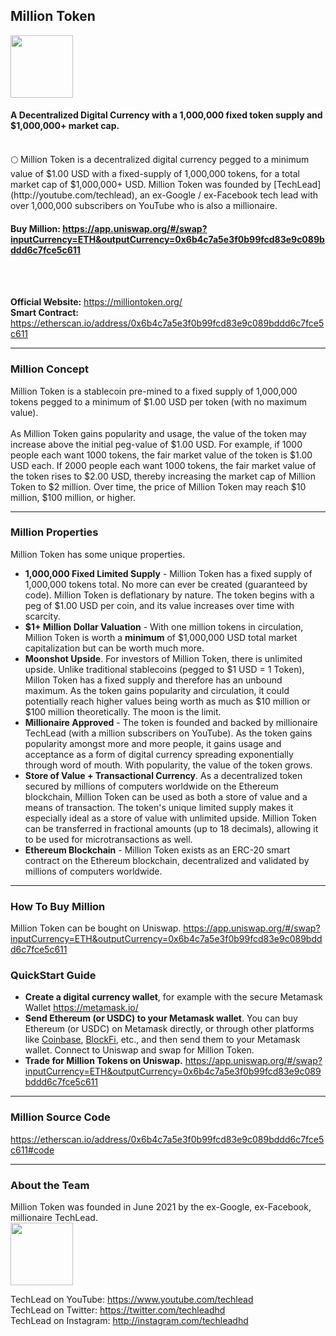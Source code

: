 ## Million Token
<head>
  <link rel="shortcut icon" type="image/png" href="favicon.png">
  <link rel="shortcut icon" type="image/x-icon" href="favicon.ico">
</head>

<img src="https://raw.githubusercontent.com/techleadhd/milliontoken/gh-pages/coin.png" width="100" height="100">

<h4>A Decentralized Digital Currency with a 1,000,000 fixed token supply and $1,000,000+ market cap.</h4>
<BR>
🌕 Million Token is a decentralized digital currency pegged to a minimum value of $1.00 USD with a fixed-supply of 1,000,000 tokens, for a total market cap of $1,000,000+ USD.  Million Token was founded by [TechLead](http://youtube.com/techlead), an ex-Google / ex-Facebook tech lead with over 1,000,000 subscribers on YouTube who is also a millionaire.

<h4>
  <B>Buy Million:
<a href="https://app.uniswap.org/#/swap?inputCurrency=ETH&outputCurrency=0x6b4c7a5e3f0b99fcd83e9c089bddd6c7fce5c611">https://app.uniswap.org/#/swap?inputCurrency=ETH&outputCurrency=0x6b4c7a5e3f0b99fcd83e9c089bddd6c7fce5c611</a> </B> </h4>
<BR><BR>
  
  **Official Website:** <a href="https://milliontoken.org/">https://milliontoken.org/</a> <BR>
**Smart Contract:** <a href="https://etherscan.io/address/0x6b4c7a5e3f0b99fcd83e9c089bddd6c7fce5c611">https://etherscan.io/address/0x6b4c7a5e3f0b99fcd83e9c089bddd6c7fce5c611</a>

  <HR>
<h3>Million Concept</h3>
  Million Token is a stablecoin pre-mined to a fixed supply of 1,000,000 tokens pegged to a minimum of $1.00 USD per token (with no maximum value). 
<BR><BR>
As Million Token gains popularity and usage, the value of the token may increase above the initial peg-value of $1.00 USD.  For example, if 1000 people each want 1000 tokens, the fair market value of the token is $1.00 USD each. If 2000 people each want 1000 tokens, the fair market value of the token rises to $2.00 USD, thereby increasing the market cap of Million Token to $2 million.  Over time, the price of Million Token may reach $10 million, $100 million, or higher.

  <hr>
  <h3> Million Properties</h3>
Million Token has some unique properties.

* **1,000,000 Fixed Limited Supply** - Million Token has a fixed supply of 1,000,000 tokens total. No more can ever be created (guaranteed by code). Million Token is deflationary by nature.  The token begins with a peg of $1.00 USD per coin, and its value increases over time with scarcity.
* **$1+ Million Dollar Valuation** - With one million tokens in circulation, Million Token is worth a **minimum** of $1,000,000 USD total market capitalization but can be worth much more.
* **Moonshot Upside**.  For investors of Million Token, there is unlimited upside.  Unlike traditional stablecoins (pegged to $1 USD = 1 Token), Millon Token has a fixed supply and therefore has an unbound maximum.  As the token gains popularity and circulation, it could potentially reach higher values being worth as much as $10 million or $100 million theoretically. The moon is the limit.
* **Millionaire Approved** - The token is founded and backed by millionaire TechLead (with a million subscribers on YouTube). As the token gains popularity amongst more and more people, it gains usage and acceptance as a form of digital currency spreading exponentially through word of mouth. With popularity, the value of the token grows.
* **Store of Value + Transactional Currency**.  As a decentralized token secured by millions of computers worldwide on the Ethereum blockchain, Million Token can be used as both a store of value and a means of transaction.  The token's unique limited supply makes it especially ideal as a store of value with unlimited upside.  Million Token can be transferred in fractional amounts (up to 18 decimals), allowing it to be used for microtransactions as well.
* **Ethereum Blockchain** - Million Token exists as an ERC-20 smart contract on the Ethereum blockchain, decentralized and validated by millions of computers worldwide.

<HR>

<h3>How To Buy Million</h3>
  
  Million Token can be bought on Uniswap.
<a href="https://app.uniswap.org/#/swap?inputCurrency=ETH&outputCurrency=0x6b4c7a5e3f0b99fcd83e9c089bddd6c7fce5c611">https://app.uniswap.org/#/swap?inputCurrency=ETH&outputCurrency=0x6b4c7a5e3f0b99fcd83e9c089bddd6c7fce5c611</a>

### QuickStart Guide
  
- **Create a digital currency wallet**, for example with the secure Metamask Wallet <a href="https://metamask.io/">https://metamask.io/</a>
- **Send Ethereum (or USDC) to your Metamask wallet**. You can buy Ethereum (or USDC) on Metamask directly, or through other platforms like [Coinbase](https://www.coinbase.com/join/shyu_w), [BlockFi](http://blockfi.com/techlead), etc., and then send them to your Metamask wallet.
Connect to Uniswap and swap for Million Token.
- **Trade for Million Tokens on Uniswap.**
<a href="https://app.uniswap.org/#/swap?inputCurrency=ETH&outputCurrency=0x6b4c7a5e3f0b99fcd83e9c089bddd6c7fce5c611">https://app.uniswap.org/#/swap?inputCurrency=ETH&outputCurrency=0x6b4c7a5e3f0b99fcd83e9c089bddd6c7fce5c611</a>
  
<HR>
<h3>
 Million Source Code
</h3>
<a href="https://etherscan.io/address/0x6b4c7a5e3f0b99fcd83e9c089bddd6c7fce5c611#code">https://etherscan.io/address/0x6b4c7a5e3f0b99fcd83e9c089bddd6c7fce5c611#code</a>
  
<HR>
<h3> About the Team</h3>
Million Token was founded in June 2021 by the ex-Google, ex-Facebook, millionaire TechLead.<BR>

<img src="https://raw.githubusercontent.com/techleadhd/milliontoken/gh-pages/avatar.png" width="100" height="100">

  TechLead on YouTube: <a href="https://www.youtube.com/techlead">https://www.youtube.com/techlead</a> <BR>
  TechLead on Twitter: <a href="https://twitter.com/techleadhd">https://twitter.com/techleadhd</a> <BR>
  TechLead on Instagram: <a href="http://instagram.com/techleadhd">http://instagram.com/techleadhd</a> <BR>
